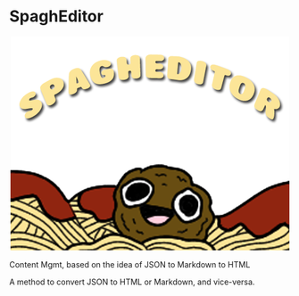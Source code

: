 # SpaghEditor
<p align="center">
<img src="logo.png" alt="SpaghEditor">
</p>

Content Mgmt, based on the idea of JSON to Markdown to HTML

A method to convert JSON to HTML or Markdown, and vice-versa.
